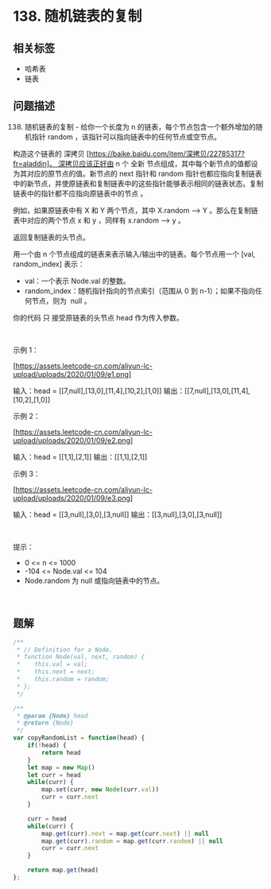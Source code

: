 
# 138. 随机链表的复制

## 相关标签

- 哈希表
- 链表

## 问题描述 

138. 随机链表的复制 - 给你一个长度为 n 的链表，每个节点包含一个额外增加的随机指针 random ，该指针可以指向链表中的任何节点或空节点。

构造这个链表的 深拷贝 [https://baike.baidu.com/item/深拷贝/22785317?fr=aladdin]。 深拷贝应该正好由 n 个 全新 节点组成，其中每个新节点的值都设为其对应的原节点的值。新节点的 next 指针和 random 指针也都应指向复制链表中的新节点，并使原链表和复制链表中的这些指针能够表示相同的链表状态。复制链表中的指针都不应指向原链表中的节点 。

例如，如果原链表中有 X 和 Y 两个节点，其中 X.random --> Y 。那么在复制链表中对应的两个节点 x 和 y ，同样有 x.random --> y 。

返回复制链表的头节点。

用一个由 n 个节点组成的链表来表示输入/输出中的链表。每个节点用一个 [val, random_index] 表示：

 * val：一个表示 Node.val 的整数。
 * random_index：随机指针指向的节点索引（范围从 0 到 n-1）；如果不指向任何节点，则为  null 。

你的代码 只 接受原链表的头节点 head 作为传入参数。

 

示例 1：

[https://assets.leetcode-cn.com/aliyun-lc-upload/uploads/2020/01/09/e1.png]


输入：head = [[7,null],[13,0],[11,4],[10,2],[1,0]]
输出：[[7,null],[13,0],[11,4],[10,2],[1,0]]


示例 2：

[https://assets.leetcode-cn.com/aliyun-lc-upload/uploads/2020/01/09/e2.png]


输入：head = [[1,1],[2,1]]
输出：[[1,1],[2,1]]


示例 3：

[https://assets.leetcode-cn.com/aliyun-lc-upload/uploads/2020/01/09/e3.png]


输入：head = [[3,null],[3,0],[3,null]]
输出：[[3,null],[3,0],[3,null]]


 

提示：

 * 0 <= n <= 1000
 * -104 <= Node.val <= 104
 * Node.random 为 null 或指向链表中的节点。

 

## 题解


```ts
/**
 * // Definition for a Node.
 * function Node(val, next, random) {
 *    this.val = val;
 *    this.next = next;
 *    this.random = random;
 * };
 */

/**
 * @param {Node} head
 * @return {Node}
 */
var copyRandomList = function(head) {
    if(!head) {
        return head
    }
    let map = new Map()
    let curr = head 
    while(curr) {
        map.set(curr, new Node(curr.val))
        curr = curr.next
    }

    curr = head
    while(curr) {
        map.get(curr).next = map.get(curr.next) || null
        map.get(curr).random = map.get(curr.random) || null
        curr = curr.next
    }

    return map.get(head)
};
````